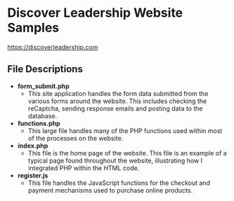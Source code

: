 # Discover Leadership Website Samples
https://discoverleadership.com
## File Descriptions
* <b>form_submit.php</b>
  * This site application handles the form data submitted from the various forms around the website.  This includes checking the reCaptcha, sending response emails and posting data to the database.
* <b>functions.php</b>
  * This large file handles many of the PHP functions used within most of the processes on the website.
* <b>index.php</b>
  * This file is the home page of the website.  This file is an example of a typical page found throughout the website, illustrating how I integrated PHP within the HTML code.
* <b>register.js</b>
  * This file handles the JavaScript functions for the checkout and payment mechanisms used to purchase online products.
